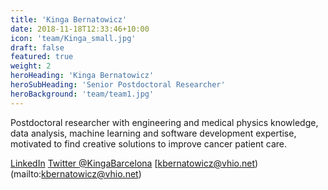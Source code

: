 ```yaml
---
title: 'Kinga Bernatowicz'
date: 2018-11-18T12:33:46+10:00
icon: 'team/Kinga_small.jpg'
draft: false
featured: true
weight: 2
heroHeading: 'Kinga Bernatowicz'
heroSubHeading: 'Senior Postdoctoral Researcher'
heroBackground: 'team/team1.jpg'
---
```


Postdoctoral researcher with engineering and medical physics knowledge, data analysis, machine learning and software development expertise, motivated to find creative solutions to improve cancer patient care.

[LinkedIn](https://www.linkedin.com/in/kinga-bernatowicz-8091b2a6/)
[Twitter @KingaBarcelona](https://twitter.com/KingaBarcelona)
[kbernatowicz@vhio.net)(mailto:kbernatowicz@vhio.net)

